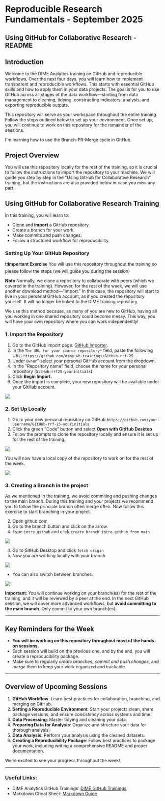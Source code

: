 # Reproducible Research Fundamentals - September 2025
## Using GitHub for Collaborative Research - README

## Introduction

Welcome to the DIME Analytics training on GitHub and reproducible workflows. Over the next four days, you will learn how to implement transparent and reproducible workflows. This starts with essential GitHub skills and how to apply them in your data projects. The goal is for you to use GitHub across all stages of the data workflow—starting from data management to cleaning, tidying, constructing indicators, analysis, and exporting reproducible outputs.

This repository will serve as your workspace throughout the entire training. Follow the steps outlined below to set up your environment. Once set up, you will continue to work on this repository for the remainder of the sessions.

I'm learning how to use the Branch-PR-Merge cycle in GitHub.

## Project Overview

You will use this repository locally for the rest of the training, so it is crucial to follow the instructions to import the repository to your machine. We will guide you step by step in the "Using GitHub for Collaborative Research" training, but the instructions are also provided below in case you miss any part.


## Using GitHub for Collaborative Research Training

In this training, you will learn to:

- Clone and **import** a GitHub repository.
- Create a branch for your work.
- Make commits and push changes.
- Follow a structured workflow for reproducibility.

### Setting Up Your GitHub Repository

❗❗**Important Exercise** You will use this repository throughout the training so please follow the steps (we will guide you during the session)

**Note** Normally, we clone a repository to collaborate with peers (which we covered in the training). However, for the rest of the week, we will use another download method—"import." In this case, the repository will start to live in your personal GitHub account, as if you created the repository yourself. It will no longer be linked to the DIME training repository. 

We use this method because, as many of you are new to GitHub, having all you working in one shared repository could become messy. This way, you will have your own repository where you can work independently!

### 1. Import the Repository

1. Go to the GitHub import page: [GitHub Importer](https://github.com/new/import).
2. In the `The URL for your source repository*` field, paste the following URL: `https://github.com/dime-wb-trainings/GitHub-rrf-25`.
3. Under `Owner`" select your personal GitHub account from the dropdown.
4. In the "Repository name" field, choose the name for your personal repository (`GitHub-rrf25-yourinitials`).
5. Click **Begin Import**.
6. Once the import is complete, your new repository will be available under your GitHub account.

![](img/import2.png)

### 2. Set Up Locally

1. Go to your new personal repository on GitHub.`https://github.com/your-username/GitHub-rrf-25-yourinitials`
2. Click the green "Code" button and select **Open with GitHub Desktop**
3. Follow the prompts to clone the repository locally and ensure it is set up for the rest of the training.

![](img/clone_import.png)

You will now have a local copy of the repository to work on for the rest of the week.

![](img/mac_folder.png)

### 3. Creating a Branch in the project

As we mentioned in the training, we avoid commiting and pushing changes to the main branch. 
During this training and your projects we recommend you to follow the principle branch often merge often. Now follow this exercise to start branching in your project. 

2. Open github.com
3. Go to the branch button and click on the arrow.
4. Type `intro_github` and click `create branch intro_github from main`


![](img/create_branch.png)

4. Go to GitHub Desktop and click `fetch origin` 
5. Now you are working locally with your branch. 

![](img/create_branch2.png)

- You can also switch between branches.

![](img/change_branch.png)

**Important**: You will continue working on your branch(es) for the rest of the training, and it will be reviewed by a peer at the end. In the next GitHub session, we will cover more advanced workflows, but **avoid committing to the main branch**. Only commit to your own branch(es).

---

## Key Reminders for the Week

- **You will be working on this repository throughout most of the hands-on sessions.**
- Each session will build on the previous one, and by the end, you will create a reproducibility package.
- Make sure to regularly *create branches*, *commit and push changes*, and *merge* them to keep your work organized and trackable.

---

## Overview of Upcoming Sessions

1. **GitHub Workflow**: Learn best practices for collaboration, branching, and merging on GitHub.
2. **Setting a Reproducible Environment**: Start your projects clean, share package versions, and ensure consistency across systems and time.
3. **Data Processing**: Master tidying and cleaning your data.
4. **Preparing Data for Analysis**: Organize and structure your data for thorough analysis.
5. **Data Analysis**: Perform your analysis using the cleaned datasets.
6. **Creating a Reproducibility Package**: Follow best practices to package your work, including writing a comprehensive README and proper documentation.

We’re excited to see your progress throughout the week!

---

### Useful Links:

- DIME Analytics GitHub Trainings: [DIME GitHub Trainings](https://osf.io/e54gy/)
- Markdown Cheat Sheet: [Markdown Guide](https://www.markdownguide.org/cheat-sheet/)
